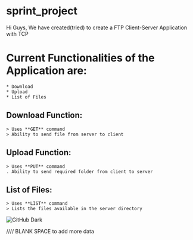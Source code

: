 # sprint_project
 
Hi Guys, We have created(tried) to create a FTP Client-Server Application with TCP

# Current Functionalities of the Application are:
	* Download
	* Upload
	* List of Files
	
## Download Function:
	> Uses **GET** command
	> Ability to send file from server to client

## Upload Function:
	> Uses **PUT** command
	. Ability to send required folder from client to server

## List of Files:
	> Uses **LIST** command
	> Lists the files available in the server directory
	

![GitHub Dark](https://github.com/github-dark.png#gh-light-mode-only)


//// BLANK SPACE to add more data

